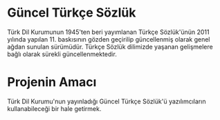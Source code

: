# Güncel Türkçe Sözlük
Türk Dil Kurumunun 1945'ten beri yayımlanan Türkçe Sözlük'ünün 2011 yılında yapılan 11. baskısının gözden geçirilip güncellenmiş olarak genel ağdan sunulan sürümüdür. Türkçe Sözlük dilimizde yaşanan gelişmelere bağlı olarak sürekli güncellenmektedir.

# Projenin Amacı
Türk Dil Kurumu'nun yayınladığı Güncel Türkçe Sözlük'ü yazılımcıların kullanabileceği bir hale getirmek.